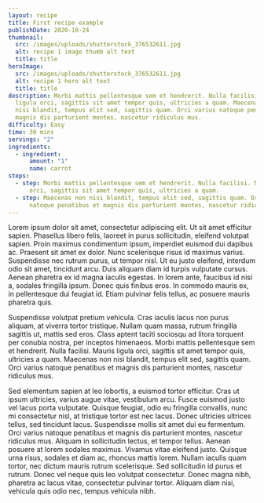 ```yaml
---
layout: recipe
title: First recipe example
publishDate: 2020-10-24
thumbnail:
  src: /images/uploads/shutterstock_376532611.jpg
  alt: recipe 1 image thumb alt text
  title: title
heroImage:
  src: /images/uploads/shutterstock_376532611.jpg
  alt: recipe 1 hero alt text
  title: title
description: Morbi mattis pellentesque sem et hendrerit. Nulla facilisi. Mauris
  ligula orci, sagittis sit amet tempor quis, ultricies a quam. Maecenas non
  nisi blandit, tempus elit sed, sagittis quam. Orci varius natoque penatibus et
  magnis dis parturient montes, nascetur ridiculus mus.
difficulty: Easy
time: 30 mins
servings: "2"
ingredients:
  - ingredient:
      amount: "1"
      name: carrot
steps:
  - step: Morbi mattis pellentesque sem et hendrerit. Nulla facilisi. Mauris ligula
      orci, sagittis sit amet tempor quis, ultricies a quam.
  - step: Maecenas non nisi blandit, tempus elit sed, sagittis quam. Orci varius
      natoque penatibus et magnis dis parturient montes, nascetur ridiculus mus.
---
```

Lorem ipsum dolor sit amet, consectetur adipiscing elit. Ut sit amet efficitur sapien. Phasellus libero felis, laoreet in purus sollicitudin, eleifend volutpat sapien. Proin maximus condimentum ipsum, imperdiet euismod dui dapibus ac. Praesent sit amet ex dolor. Nunc scelerisque risus id maximus varius. Suspendisse nec rutrum purus, ut tempor nisl. Ut eu justo eleifend, interdum odio sit amet, tincidunt arcu. Duis aliquam diam id turpis vulputate cursus. Aenean pharetra ex id magna iaculis egestas. In lorem ante, faucibus id nisi a, sodales fringilla ipsum. Donec quis finibus eros. In commodo mauris ex, in pellentesque dui feugiat id. Etiam pulvinar felis tellus, ac posuere mauris pharetra quis.

Suspendisse volutpat pretium vehicula. Cras iaculis lacus non purus aliquam, at viverra tortor tristique. Nullam quam massa, rutrum fringilla sagittis ut, mattis sed eros. Class aptent taciti sociosqu ad litora torquent per conubia nostra, per inceptos himenaeos. Morbi mattis pellentesque sem et hendrerit. Nulla facilisi. Mauris ligula orci, sagittis sit amet tempor quis, ultricies a quam. Maecenas non nisi blandit, tempus elit sed, sagittis quam. Orci varius natoque penatibus et magnis dis parturient montes, nascetur ridiculus mus.

Sed elementum sapien at leo lobortis, a euismod tortor efficitur. Cras ut ipsum ultricies, varius augue vitae, vestibulum arcu. Fusce euismod justo vel lacus porta vulputate. Quisque feugiat, odio eu fringilla convallis, nunc mi consectetur nisl, at tristique tortor est nec lacus. Donec ultricies ultrices tellus, sed tincidunt lacus. Suspendisse mollis sit amet dui eu fermentum. Orci varius natoque penatibus et magnis dis parturient montes, nascetur ridiculus mus. Aliquam in sollicitudin lectus, et tempor tellus. Aenean posuere at lorem sodales maximus. Vivamus vitae eleifend justo. Quisque urna risus, sodales et diam ac, rhoncus mattis lorem. Nullam iaculis quam tortor, nec dictum mauris rutrum scelerisque. Sed sollicitudin id purus et rutrum. Donec vel neque quis leo volutpat consectetur. Donec magna nibh, pharetra ac lacus vitae, consectetur pulvinar tortor. Aliquam diam nisi, vehicula quis odio nec, tempus vehicula nibh.